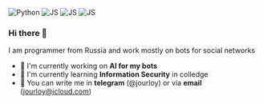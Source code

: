 
![Python](https://img.shields.io/badge/Python--blue?style=for-the-badge&logo=python)
![JS](https://img.shields.io/badge/JavaScript--yellow?style=for-the-badge&logo=javascript)
![JS](https://img.shields.io/badge/Batchfile--brightgreen?style=for-the-badge&logo=windows)
![JS](https://img.shields.io/badge/shell--brightgreen?style=for-the-badge&logo=apple)
### Hi there 👋
I am programmer from Russia and work mostly on bots for social networks

- 📝 I'm currently working on **AI for my bots**
- 📖 I'm currently learning **Information Security** in colledge
- 📧 You can write me in **telegram** (@jourloy) or via **email** (jourloy@icloud.com)
